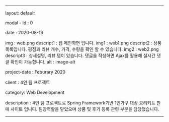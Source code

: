 ---

layout: default

modal - id : 0

date : 2020-08-16

img : web.png
descript1 : 웹 메인화면 입니다.
img1 : web1.png
descript2 : 상품 목록입니다. 평점과 리뷰 개수, 가격, 수량을 확인 할 수 있습니다.
img2 : web2.png
descript3 : 상세설명, 리뷰 탭이 있습니다. 댓글을 작성하면 Ajax를 활용해 실시간 댓글 확인이 가능합니다.
alt : image-alt

project-date : Feburary 2020

client : 4인 팀 프로젝트

category: Web Development

description : 4인 팀 프로젝트로 Spring Framework기반 1인가구 대상 요리키트 판매 사이트 입니다. 팀장역할을 맡았으며 상품 및 후기 등록 관련 부분을 담당했습니다.

---